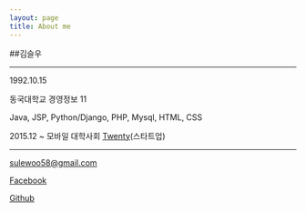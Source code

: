 ```yaml
---
layout: page
title: About me 
---
```


##김슬우

---

1992.10.15

동국대학교 경영정보 11

Java, JSP, Python/Django, PHP, Mysql, HTML, CSS

2015.12 ~ 모바일 대학사회 [Twenty](https://www.facebook.com/withtwenty/)(스타트업)

---
[sulewoo58@gmail.com](mailto:sulewoo58@gmail.com)

[Facebook](https://www.facebook.com/seulwoo.kim.9)

[Github](https://github.com/ThroughKim)